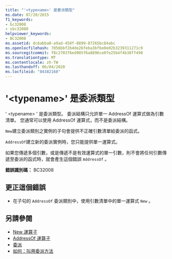 ```yaml
---
title: "'<typename>' 是委派類型"
ms.date: 07/20/2015
f1_keywords:
- bc32008
- vbc32008
helpviewer_keywords:
- BC32008
ms.assetid: dc6abba0-a9ad-450f-8899-87265bc84abc
ms.openlocfilehash: 7056bbf2b4de26feba3bfbe0e02b3239311271c9
ms.sourcegitcommit: f8c270376ed905f6a8896ce0fe25b4f4b38ff498
ms.translationtype: MT
ms.contentlocale: zh-TW
ms.lasthandoff: 06/04/2020
ms.locfileid: "84382168"
---
```

# <a name="typename-is-a-delegate-type"></a>'\<typename>' 是委派類型
' \<typename> ' 是委派類型。 委派結構只允許單一 AddressOf 運算式做為引數清單。 您通常可以使用 AddressOf 運算式，而不是委派結構。  
  
 `New`建立委派類別之實例的子句會提供不正確引數清單給委派的函式。  
  
 `AddressOf`建立新的委派實例時，您只能提供單一運算式。  
  
 如果您傳遞多個引數，或是傳遞不是有效運算式的單一引數，則不會將任何引數傳遞至委派的函式時，就會產生這個錯誤 `AddressOf` 。  
  
 **錯誤識別碼：** BC32008  
  
## <a name="to-correct-this-error"></a>更正這個錯誤  
  
- 在子句的 `AddressOf` 委派類別中，使用引數清單中的單一運算式 `New` 。  
  
## <a name="see-also"></a>另請參閱

- [New 運算子](../operators/new-operator.md)
- [AddressOf 運算子](../operators/addressof-operator.md)
- [委派](../../programming-guide/language-features/delegates/index.md)
- [如何：叫用委派方法](../../programming-guide/language-features/delegates/how-to-invoke-a-delegate-method.md)
